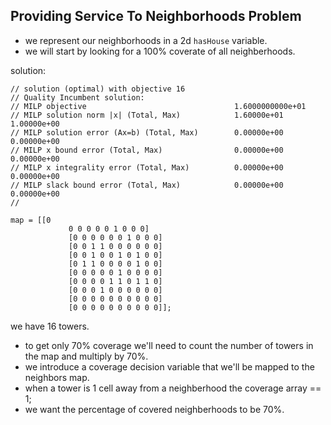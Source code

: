 ## Providing Service To Neighborhoods Problem
* we represent our neighborhoods in a 2d `hasHouse` variable.
* we will start by looking for a 100% coverate of all neighberhoods.

solution:
```
// solution (optimal) with objective 16
// Quality Incumbent solution:
// MILP objective                                 1.6000000000e+01
// MILP solution norm |x| (Total, Max)            1.60000e+01  1.00000e+00
// MILP solution error (Ax=b) (Total, Max)        0.00000e+00  0.00000e+00
// MILP x bound error (Total, Max)                0.00000e+00  0.00000e+00
// MILP x integrality error (Total, Max)          0.00000e+00  0.00000e+00
// MILP slack bound error (Total, Max)            0.00000e+00  0.00000e+00
// 

map = [[0
             0 0 0 0 0 1 0 0 0]
             [0 0 0 0 0 0 1 0 0 0]
             [0 0 1 1 0 0 0 0 0 0]
             [0 0 1 0 0 1 0 1 0 0]
             [0 1 1 0 0 0 0 1 0 0]
             [0 0 0 0 0 1 0 0 0 0]
             [0 0 0 0 1 1 0 1 1 0]
             [0 0 0 1 0 0 0 0 0 0]
             [0 0 0 0 0 0 0 0 0 0]
             [0 0 0 0 0 0 0 0 0 0]];

```

we have 16 towers.

* to get only 70% coverage we'll need to count the number of towers in the map and multiply by 70%.
* we introduce a coverage decision variable that we'll be mapped to the neighbors map.
* when a tower is 1 cell away from a neighberhood the coverage array == 1;
* we want the percentage of covered neighberhoods to be 70%.